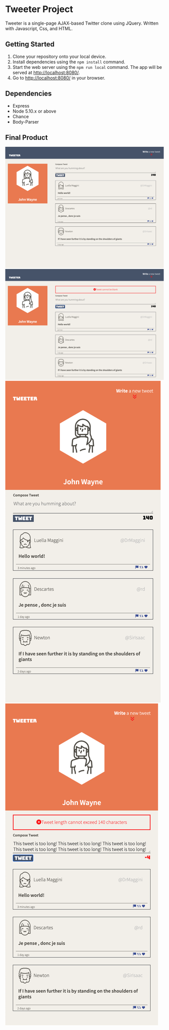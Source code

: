 # Tweeter Project

Tweeter is a single-page AJAX-based Twitter clone using JQuery. Written with Javascript, Css, and HTML.  


## Getting Started

1. Clone your repository onto your local device.
2. Install dependencies using the `npm install` command.
3. Start the web server using the `npm run local` command. The app will be served at <http://localhost:8080/>.
4. Go to <http://localhost:8080/> in your browser.

## Dependencies

- Express
- Node 5.10.x or above
- Chance
- Body-Parser

## Final Product

!["Screenshot of Tweeter Page Desktop View"](https://github.com/sendd-k/tweeter/blob/440ab37382ed33bfa05fc3510ed15071fabc9c35/docs/Screen%20Shot%202022-05-26%20at%205.21.23%20PM.png)
!["screenshot of Error Message Desktop View"](https://github.com/sendd-k/tweeter/blob/master/docs/Screen%20Shot%202022-05-26%20at%205.21.38%20PM.png)
!["Screenshot of Tweeter Page Tablet/Mobile View"](https://github.com/sendd-k/tweeter/blob/master/docs/Screen%20Shot%202022-05-26%20at%205.25.12%20PM.png)
!["screenshot of Error Message Table/Mobile View"](https://github.com/sendd-k/tweeter/blob/master/docs/Screen%20Shot%202022-05-26%20at%205.25.35%20PM.png)


